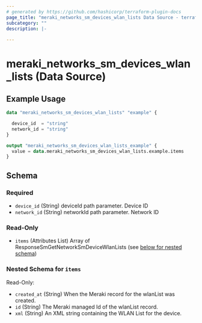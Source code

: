 ```yaml
---
# generated by https://github.com/hashicorp/terraform-plugin-docs
page_title: "meraki_networks_sm_devices_wlan_lists Data Source - terraform-provider-meraki"
subcategory: ""
description: |-
  
---
```


# meraki_networks_sm_devices_wlan_lists (Data Source)



## Example Usage

```terraform
data "meraki_networks_sm_devices_wlan_lists" "example" {

  device_id  = "string"
  network_id = "string"
}

output "meraki_networks_sm_devices_wlan_lists_example" {
  value = data.meraki_networks_sm_devices_wlan_lists.example.items
}
```

<!-- schema generated by tfplugindocs -->
## Schema

### Required

- `device_id` (String) deviceId path parameter. Device ID
- `network_id` (String) networkId path parameter. Network ID

### Read-Only

- `items` (Attributes List) Array of ResponseSmGetNetworkSmDeviceWlanLists (see [below for nested schema](#nestedatt--items))

<a id="nestedatt--items"></a>
### Nested Schema for `items`

Read-Only:

- `created_at` (String) When the Meraki record for the wlanList was created.
- `id` (String) The Meraki managed Id of the wlanList record.
- `xml` (String) An XML string containing the WLAN List for the device.
